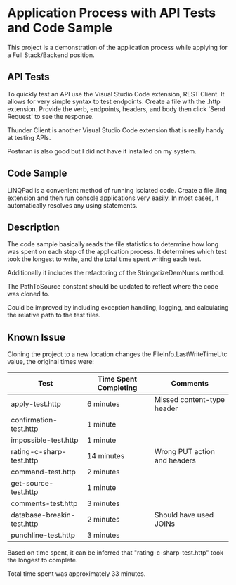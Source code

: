 # Application Process with API Tests and Code Sample

This project is a demonstration of the application process while applying for a Full Stack/Backend position.

## API Tests

To quickly test an API use the Visual Studio Code extension, REST Client. It allows for very simple syntax to test endpoints. Create a file with the .http extension. Provide the verb, endpoints, headers, and body then click 'Send Request' to see the response.

Thunder Client is another Visual Studio Code extension that is really handy at testing APIs. 

Postman is also good but I did not have it installed on my system.

## Code Sample

LINQPad is a convenient method of running isolated code. Create a file .linq extension and then run console applications very easily. In most cases, it automatically resolves any using statements.

## Description

The code sample basically reads the file statistics to determine how long was spent on each step of the application process. It determines which test took the longest to write, and the total time spent writing each test.

Additionally it includes the refactoring of the StringatizeDemNums method.

The PathToSource constant should be updated to reflect where the code was cloned to. 

Could be improved by including exception handling, logging, and calculating the relative path to the test files. 

## Known Issue

Cloning the project to a new location changes the FileInfo.LastWriteTimeUtc value, the original times were:

| Test                       | Time Spent Completing | Comments                     |
|----------------------------|-----------------------|------------------------------|
| apply-test.http            | 6 minutes             | Missed content-type header   |
| confirmation-test.http     | 1 minute              |                              |
| impossible-test.http       | 1 minute              |                              |
| rating-c-sharp-test.http   | 14 minutes            | Wrong PUT action and headers |
| command-test.http          | 2 minutes             |                              |
| get-source-test.http       | 1 minute              |                              |
| comments-test.http         | 3 minutes             |                              |
| database-breakin-test.http | 2 minutes             | Should have used JOINs       |
| punchline-test.http        | 3 minutes             |                              |

Based on time spent, it can be inferred that "rating-c-sharp-test.http" took the longest to complete.

Total time spent was approximately 33 minutes.